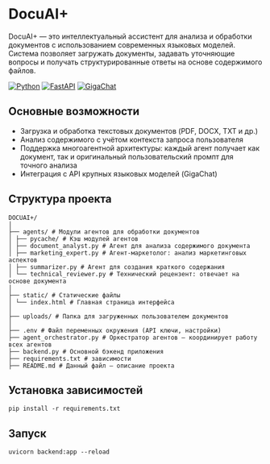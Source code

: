 # DocuAI+

DocuAI+ — это интеллектуальный ассистент для анализа и обработки документов с использованием современных языковых моделей. Система позволяет загружать документы, задавать уточняющие вопросы и получать структурированные ответы на основе содержимого файлов.

[![Python](https://img.shields.io/badge/Python-3.9%2B-blue?logo=python)](https://python.org)
[![FastAPI](https://img.shields.io/badge/FastAPI-0.100%2B-black?logo=fastapi)](https://fastapi.tiangolo.com)
[![GigaChat](https://img.shields.io/badge/GigaChat-Lite%20%7C%20Pro-purple)](https://developers.sber.ru/docs)

## Основные возможности

- Загрузка и обработка текстовых документов (PDF, DOCX, TXT и др.)
- Анализ содержимого с учётом контекста запроса пользователя
- Поддержка многоагентной архитектуры: каждый агент получает как документ, так и оригинальный пользовательский промпт для точного анализа
- Интеграция с API крупных языковых моделей (GigaChat)

## Структура проекта
```
DOCUAI+/
│
├── agents/ # Модули агентов для обработки документов
│ ├── pycache/ # Кэш модулей агентов
│ ├── document_analyst.py # Агент для анализа содержимого документа
│ ├── marketing_expert.py # Агент-маркетолог: анализ маркетинговых аспектов
│ ├── summarizer.py # Агент для создания краткого содержания
│ └── technical_reviewer.py # Технический рецензент: отвечает на основе документа
│
├── static/ # Статические файлы 
│ └── index.html # Главная страница интерфейса 
│
├── uploads/ # Папка для загруженных пользователем документов
│
├── .env # Файл переменных окружения (API ключи, настройки)
├── agent_orchestrator.py # Оркестратор агентов — координирует работу всех агентов
├── backend.py # Основной бэкенд приложения
├── requirements.txt # зависимости
├── README.md # Данный файл — описание проекта
```

## Установка зависимостей
```
pip install -r requirements.txt
```

## Запуск

```
uvicorn backend:app --reload
```